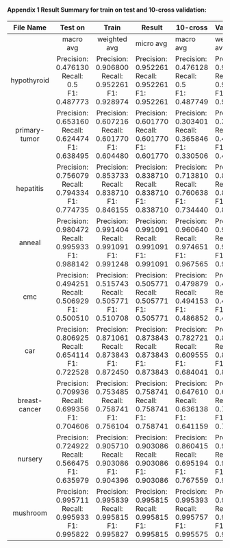 #### Appendix 1 Result Summary for train on test and 10-cross validation: 
|   File Name   |                           Test on                            |                            Train                             | Result                                                       | 10-cross                                                    | Validation                                                   | Result                                                      |
| :-----------: | :----------------------------------------------------------: | :----------------------------------------------------------: | ------------------------------------------------------------ | ----------------------------------------------------------- | ------------------------------------------------------------ | ----------------------------------------------------------- |
|               |                          macro avg                           |                         weighted avg                         | micro avg                                                    | macro avg                                                   | weighted avg                                                 | micro avg                                                   |
|  hypothyroid  |    Precision: 0.476130<br />Recall: 0.5<br />F1: 0.487773    | Precision: 0.906800 <br />Recall: 0.952261<br />F1: 0.928974 | Precision: 0.952261 <br />Recall: 0.952261<br />F1: 0.952261 | Precision: 0.476128<br />Recall: 0.5<br />F1: 0.487749      | Precision: 0.906776 <br />Recall: 0.952260<br />F1: 0.928917 | Precision: 0.952255<br />Recall: 0.952255<br />F1: 0.952255 |
| primary-tumor | Precision: 0.653160<br />Recall: 0.624474<br />F1: 0.638495  | Precision: 0.607216<br />Recall: 0.601770<br />F1: 0.604480  | Precision: 0.601770<br />Recall: 0.601770<br />F1: 0.601770  | Precision: 0.303401<br />Recall: 0.365846<br />F1: 0.330506 | Precision: 0.384844<br />Recall: 0.452285<br />F1: 0.414059  | Precision: 0.501003<br />Recall: 0.501003<br />F1: 0.501003 |
|   hepatitis   | Precision: 0.756079<br />Recall: 0.794334<br />F1: 0.774735  | Precision: 0.853733<br />Recall: 0.838710<br />F1: 0.846155  | Precision: 0.838710<br />Recall: 0.838710<br />F1: 0.838710  | Precision: 0.713810<br />Recall: 0.760638<br />F1: 0.734440 | Precision: 0.828765<br />Recall: 0.823984<br />F1: 0.825496  | Precision: 0.830000<br />Recall: 0.830000<br />F1: 0.830000 |
|    anneal     | Precision: 0.980472 <br />Recall: 0.995933<br />F1: 0.988142 | Precision: 0.991404<br />Recall: 0.991091<br />F1: 0.991248  | Precision: 0.991091 <br />Recall: 0.991091<br />F1: 0.991091 | Precision: 0.960640<br />Recall: 0.974651<br />F1: 0.967565 | Precision: 0.987445<br />Recall: 0.986822<br />F1: 0.987129  | Precision: 0.989975<br />Recall: 0.989975<br />F1: 0.989975 |
|      cmc      | Precision: 0.494251 <br />Recall: 0.506929<br />F1: 0.500510 | Precision: 0.515743<br />Recall: 0.505771<br />F1: 0.510708  | Precision: 0.505771<br />Recall: 0.505771<br />F1: 0.505771  | Precision: 0.479879<br />Recall: 0.494153<br />F1: 0.486852 | Precision: 0.499999<br />Recall: 0.493428<br />F1: 0.496606  | Precision: 0.490830<br />Recall: 0.490830<br />F1: 0.490830 |
|      car      | Precision: 0.806925<br />Recall: 0.654114<br />F1: 0.722528  | Precision: 0.871061<br />Recall: 0.873843<br />F1: 0.872450  | Precision: 0.873843<br />Recall: 0.873843<br />F1: 0.873843  | Precision: 0.782721<br />Recall: 0.609555<br />F1: 0.684041 | Precision: 0.852299<br />Recall: 0.857805<br />F1: 0.855002  | Precision: 0.857652<br />Recall: 0.857652<br />F1: 0.857652 |
| breast-cancer | Precision: 0.709936<br />Recall: 0.699356<br />F1: 0.704606  | Precision: 0.753485<br />Recall:  0.758741<br />F1: 0.756104 | Precision: 0.758741<br />Recall: 0.758741<br />F1: 0.758741  | Precision: 0.647610<br />Recall: 0.636138<br />F1: 0.641159 | Precision: 0.697813<br />Recall: 0.716202<br />F1: 0.706702  | Precision: 0.713424<br />Recall: 0.713424<br />F1: 0.713424 |
|    nursery    | Precision: 0.724922 <br />Recall: 0.566475<br />F1: 0.635979 | Precision: 0.905710<br />Recall: 0.903086<br />F1: 0.904396  | Precision: 0.903086<br />Recall: 0.903086<br />F1: 0.903086  | Precision: 0.860415<br />Recall: 0.695194<br />F1: 0.767559 | Precision: 0.902317<br />Recall: 0.902713<br />F1: 0.902494  | Precision: 0.902701<br />Recall: 0.902701<br />F1: 0.902701 |
|   mushroom    | Precision: 0.995711<br />Recall: 0.995933<br />F1: 0.995822  | Precision: 0.995839 <br />Recall: 0.995815<br />F1: 0.995827 | Precision: 0.995815<br />Recall: 0.995815<br />F1: 0.995815  | Precision: 0.995393<br />Recall: 0.995757<br />F1: 0.995575 | Precision: 0.995523<br />Recall: 0.995638<br />F1: 0.995580  | Precision: 0.995568<br />Recall: 0.995568<br />F1: 0.995568 |